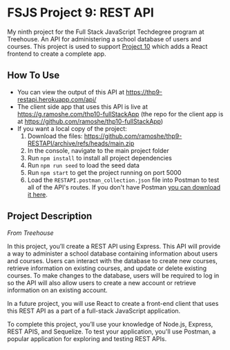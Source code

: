# FSJS Project 9: REST API
My ninth project for the Full Stack JavaScript Techdegree program at Treehouse. An API for administering a school database of users and courses. This project is used to support [Project 10](https://github.com/ramoshe/thp10-fullStackApp) which adds a React frontend to create a complete app.

## How To Use
 - You can view the output of this API at https://thp9-restapi.herokuapp.com/api/
 - The client side app that uses this API is live at https://g.ramoshe.com/thp10-fullStackApp (the repo for the client app is at https://github.com/ramoshe/thp10-fullStackApp)
 - If you want a local copy of the project:
    1. Download the files: https://github.com/ramoshe/thp9-RESTAPI/archive/refs/heads/main.zip
    3. In the console, navigate to the main project folder
    4. Run `npm install` to install all project dependencies
    5. Run `npm run seed` to load the seed data
    6. Run `npm start` to get the project running on port 5000
    7. Load the `RESTAPI.postman_collection.json` file into Postman to test all of the API's routes. If you don't have Postman [you can download it here](https://www.getpostman.com/downloads/).


## Project Description
*From Treehouse*
 
In this project, you’ll create a REST API using Express. This API will provide a way to administer a school database containing information about users and courses. Users can interact with the database to create new courses, retrieve information on existing courses, and update or delete existing courses. To make changes to the database, users will be required to log in so the API will also allow users to create a new account or retrieve information on an existing account.

In a future project, you will use React to create a front-end client that uses this REST API as a part of a full-stack JavaScript application.

To complete this project, you’ll use your knowledge of Node.js, Express, REST APIS, and Sequelize. To test your application, you'll use Postman, a popular application for exploring and testing REST APIs.
